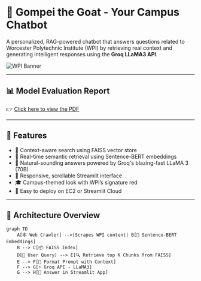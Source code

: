 # 🐐 Gompei the Goat - Your Campus Chatbot
 
 A personalized, RAG-powered chatbot that answers questions related to Worcester Polytechnic Institute (WPI) by retrieving real context and generating intelligent responses using the **Groq LLaMA3 API**.
 
 ![WPI Banner](assest/DSC_4712_PRINT.jpg)
 
 ---
 ## 📊 Model Evaluation Report

👉 [Click here to view the PDF](https://amitprajapati1978.github.io/WPI_CHAT_BOT/MODELLING.pdf)

 ---
 ## 🚀 Features
 
 - 🔎 Context-aware search using FAISS vector store
 - 🧠 Real-time semantic retrieval using Sentence-BERT embeddings
 - 🤖 Natural-sounding answers powered by Groq's blazing-fast LLaMA 3 (70B)
 - 💬 Responsive, scrollable Streamlit interface
 - 🎓 Campus-themed look with WPI’s signature red
 - 🔧 Easy to deploy on EC2 or Streamlit Cloud
 
 ---
 
 ## 🧱 Architecture Overview
 
 ```mermaid
 graph TD
     A[🕸️ Web Crawler] -->|Scrapes WPI content| B[🧠 Sentence-BERT Embeddings]
     B --> C[📦 FAISS Index]
     D[👤 User Query] --> E[🔍 Retrieve top K Chunks from FAISS]
     E --> F[🧾 Format Prompt with Context]
     F --> G[⚡ Groq API - LLaMA3]
     G --> H[💬 Answer in Streamlit App]
